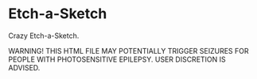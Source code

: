 # Etch-a-Sketch

Crazy Etch-a-Sketch.

WARNING!
THIS HTML FILE MAY POTENTIALLY TRIGGER SEIZURES FOR PEOPLE WITH PHOTOSENSITIVE EPILEPSY. USER DISCRETION IS ADVISED.
